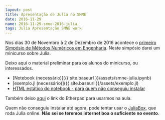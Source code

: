 ```yaml
---
layout: post
title: Apresentação de Julia no SMNE
date: 2016-11-29
name: 2016-11-29-smne-2016-julia
tags: Julia Apresentação SMNE work
---
```

Nos dias 30 de Novembro à 2 de Dezembro de 2016 acontece o [primeiro Simpósio
de Métodos Numéricos em Engenharia](http://eventos.ufpr.br/smne/SMNE1).
Neste simpósio darei um minicurso sobre Julia.

Deixo aqui o material preliminar para os alunos do minicurso, ou interessados.

- [Notebook (necessário)]({{ site.baseurl }}/assets/smne-julia.ipynb)
- [exemplo.jl (necessário)]({{ site.baseurl }}/assets/exemplo.jl)
- [HTML estático do notebook - para quem não conseguiu
  instalar]({{site.baseurl}}/assets/smne-julia.html)

Também deixo [aqui](https://pad.riseup.net/p/aCXYqUjz3cCS) o link do Etherpad
para usarmos na aula.

Quem não conseguiu instalar até agora, pode tentar usar o
[JuliaBox](https://juliabox.com/), que roda Julia online. **Não sei se teremos
internet boa o suficiente no evento**.
